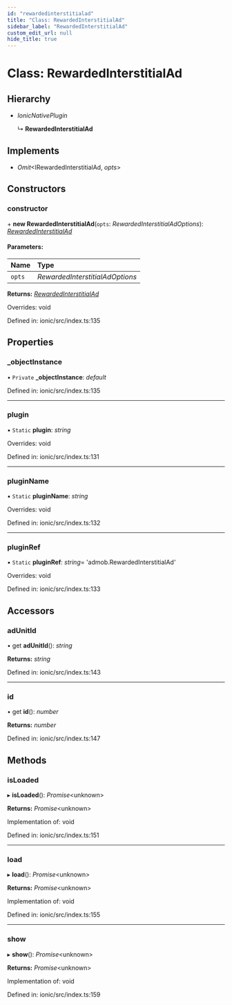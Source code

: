 ```yaml
---
id: "rewardedinterstitialad"
title: "Class: RewardedInterstitialAd"
sidebar_label: "RewardedInterstitialAd"
custom_edit_url: null
hide_title: true
---
```


# Class: RewardedInterstitialAd

## Hierarchy

* *IonicNativePlugin*

  ↳ **RewardedInterstitialAd**

## Implements

* *Omit*<IRewardedInterstitialAd, *opts*\>

## Constructors

### constructor

\+ **new RewardedInterstitialAd**(`opts`: *RewardedInterstitialAdOptions*): [*RewardedInterstitialAd*](rewardedinterstitialad.md)

#### Parameters:

Name | Type |
:------ | :------ |
`opts` | *RewardedInterstitialAdOptions* |

**Returns:** [*RewardedInterstitialAd*](rewardedinterstitialad.md)

Overrides: void

Defined in: ionic/src/index.ts:135

## Properties

### \_objectInstance

• `Private` **\_objectInstance**: *default*

Defined in: ionic/src/index.ts:135

___

### plugin

▪ `Static` **plugin**: *string*

Overrides: void

Defined in: ionic/src/index.ts:131

___

### pluginName

▪ `Static` **pluginName**: *string*

Overrides: void

Defined in: ionic/src/index.ts:132

___

### pluginRef

▪ `Static` **pluginRef**: *string*= 'admob.RewardedInterstitialAd'

Overrides: void

Defined in: ionic/src/index.ts:133

## Accessors

### adUnitId

• get **adUnitId**(): *string*

**Returns:** *string*

Defined in: ionic/src/index.ts:143

___

### id

• get **id**(): *number*

**Returns:** *number*

Defined in: ionic/src/index.ts:147

## Methods

### isLoaded

▸ **isLoaded**(): *Promise*<unknown\>

**Returns:** *Promise*<unknown\>

Implementation of: void

Defined in: ionic/src/index.ts:151

___

### load

▸ **load**(): *Promise*<unknown\>

**Returns:** *Promise*<unknown\>

Implementation of: void

Defined in: ionic/src/index.ts:155

___

### show

▸ **show**(): *Promise*<unknown\>

**Returns:** *Promise*<unknown\>

Implementation of: void

Defined in: ionic/src/index.ts:159
